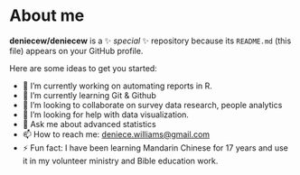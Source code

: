 # About me


**deniecew/deniecew** is a ✨ _special_ ✨ repository because its `README.md` (this file) appears on your GitHub profile.

Here are some ideas to get you started:

- 🔭 I’m currently working on automating reports in R.
- 🌱 I’m currently learning Git & Github
- 👯 I’m looking to collaborate on survey data research, people analytics
- 🤔 I’m looking for help with data visualization.
- 💬 Ask me about advanced statistics
- 📫 How to reach me: deniece.williams@gmail.com
- ⚡ Fun fact: I have been learning Mandarin Chinese for 17 years and use it in my volunteer ministry and Bible education work.
